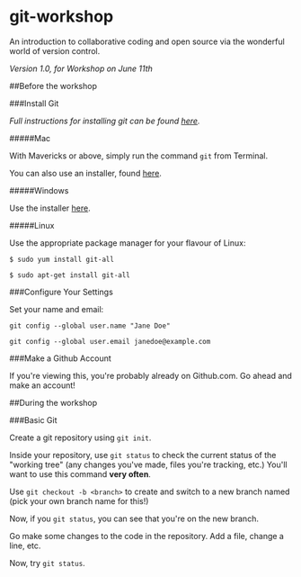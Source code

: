 # git-workshop

An introduction to collaborative coding and open source via the wonderful world of version control.

*Version 1.0, for Workshop on June 11th*

##Before the workshop

###Install Git

*Full instructions for installing git can be found [here](https://git-scm.com/book/en/v2/Getting-Started-Installing-Git).*

#####Mac

With Mavericks or above, simply run the command `git` from Terminal.

You can also use an installer, found [here](https://git-scm.com/download/mac).

#####Windows

Use the installer [here](https://git-scm.com/download/win).

#####Linux

Use the appropriate package manager for your flavour of Linux:

`$ sudo yum install git-all`

`$ sudo apt-get install git-all`

###Configure Your Settings

Set your name and email:

`git config --global user.name "Jane Doe"`

`git config --global user.email janedoe@example.com`

###Make a Github Account

If you're viewing this, you're probably already on Github.com. Go ahead and make an account!

##During the workshop

###Basic Git

Create a git repository using `git init`.

Inside your repository, use `git status` to check the current status of the "working tree" (any changes you've made, files you're tracking, etc.) You'll want to use this command **very often**.

Use `git checkout -b <branch>` to create and switch to a new branch named <branch> (pick your own branch name for this!)

Now, if you `git status`, you can see that you're on the new branch.

Go make some changes to the code in the repository. Add a file, change a line, etc.

Now, try `git status`.




